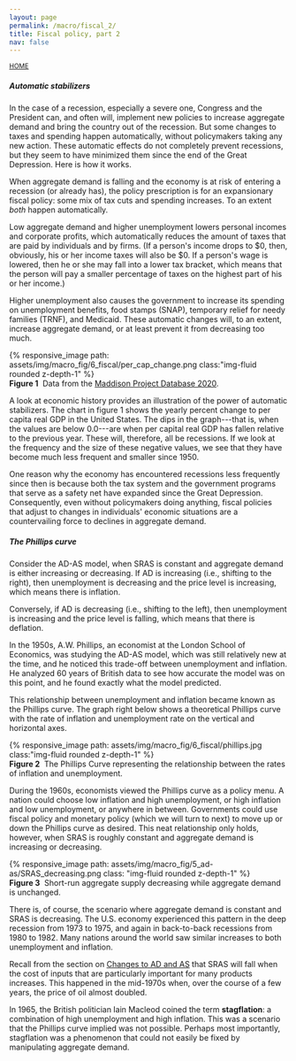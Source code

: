 ```yaml
---
layout: page
permalink: /macro/fiscal_2/
title: Fiscal policy, part 2
nav: false
---
```


<link rel="stylesheet" href="/assets/css/table.css">

[<small>HOME</small>](/macro/)


##### Automatic stabilizers

In the case of a recession, especially a severe one, Congress and the President can, and often will, implement new policies to increase aggregate demand and bring the country out of the recession. But some changes to taxes and spending happen automatically, without policymakers taking any new action. These automatic effects do not completely prevent recessions, but they seem to have minimized them since the end of the Great Depression. Here is how it works.

When aggregate demand is falling and the economy is at risk of entering a recession (or already has), the policy prescription is for an expansionary fiscal policy: some mix of tax cuts and spending increases. To an extent *both* happen automatically.

Low aggregate demand and higher unemployment lowers personal incomes and corporate profits, which automatically reduces the amount of taxes that are paid by individuals and by firms. (If a person's income drops to $0, then, obviously, his or her income taxes will also be $0. If a person's wage is lowered, then he or she may fall into a lower tax bracket, which means that the person will pay a smaller percentage of taxes on the highest part of his or her income.)

Higher unemployment also causes the government to increase its spending on unemployment benefits, food stamps (SNAP), temporary relief for needy families (TRNF), and Medicaid. These automatic changes will, to an extent, increase aggregate demand, or at least prevent it from decreasing too much.


<div class="container">
<div class="row">
	<div class="col-12">
		{% responsive_image path: assets/img/macro_fig/6_fiscal/per_cap_change.png class:"img-fluid rounded z-depth-1" %}
	</div>
</div>
<div class="caption"><div align="left">
<strong>Figure 1</strong>&nbsp;&nbsp;Data from the <a href="https://www.rug.nl/ggdc/historicaldevelopment/maddison/releases/maddison-project-database-2020">Maddison Project Database 2020</a>.</div>
</div>
</div>


A look at economic history provides an illustration of the power of automatic stabilizers. The chart in figure 1 shows the yearly percent change to per capita real GDP in the United States. The dips in the graph---that is, when the values are below 0.0---are when per capital real GDP has fallen relative to the previous year. These will, therefore, all be recessions. If we look at the frequency and the size of these negative values, we see that they have become much less frequent and smaller since 1950.

One reason why the economy has encountered recessions less frequently since then is because both the tax system and the government programs that serve as a safety net have expanded since the Great Depression. Consequently, even without policymakers doing anything, fiscal policies that adjust to changes in individuals' economic situations are a countervailing force to declines in aggregate demand.


##### The Phillips curve

Consider the AD-AS model, when SRAS is constant and aggregate demand is either increasing or decreasing. If AD is increasing (i.e.,  shifting to the right), then unemployment is decreasing and the price level is increasing, which means there is inflation. 

Conversely, if AD is decreasing (i.e., shifting to the left), then unemployment is increasing and the price level is falling, which means that there is deflation. 

In the 1950s, A.W. Phillips, an economist at the London School of Economics, was studying the AD-AS model, which was still relatively new at the time, and he noticed this trade-off between unemployment and inflation. He analyzed 60 years of British data to see how accurate the model was on this point, and he found exactly what the model predicted. 

This relationship between unemployment and inflation became known as the Phillips curve. The graph right below shows a theoretical Phillips curve with the rate of inflation and unemployment rate on the vertical and horizontal axes.



<div class="container">
<div class="row">
	<div class="col-7">
		{% responsive_image path: assets/img/macro_fig/6_fiscal/phillips.jpg class:"img-fluid rounded z-depth-1" %}
	</div>
</div>
<div class="caption"><div align="left">
<strong>Figure 2</strong>&nbsp;&nbsp;The Phillips Curve representing the relationship between the rates of inflation and unemployment.</div>
</div>
</div>


During the 1960s, economists viewed the Phillips curve as a policy menu. A nation could choose low inflation and high unemployment, or high inflation and low unemployment, or anywhere in between. Governments could use fiscal policy and monetary policy (which we will turn to next) to move up or down the Phillips curve as desired. This neat relationship only holds, however, when SRAS is roughly constant and aggregate demand is increasing or decreasing.


<div class="container">
<div class="row">
	<div class="col-9">
		{% responsive_image path: assets/img/macro_fig/5_ad-as/SRAS_decreasing.png class: "img-fluid rounded z-depth-1" %}
	</div>
</div>
<div class="caption"><div align="left">
<strong>Figure 3</strong>&nbsp;&nbsp;Short-run aggregate supply decreasing while aggregate demand is unchanged.</div>
</div>
</div>


There is, of course, the scenario where aggregate demand is constant and SRAS is decreasing. The U.S. economy experienced this pattern in the deep recession from 1973 to 1975, and again in back-to-back recessions from 1980 to 1982. Many nations around the world saw similar increases to both unemployment and inflation. 

Recall from the section on [Changes to AD and AS](/macro/AD_AS_shifts/) that SRAS will fall when the cost of inputs that are particularly important for many products increases. This happened in the mid-1970s when, over the course of a few years, the price of oil almost doubled. 

In 1965, the British politician Iain Macleod coined the term **stagflation**: a combination of high unemployment and high inflation. This was a scenario that the Phillips curve implied was not possible. Perhaps most importantly, stagflation was a phenomenon that could not easily be fixed by manipulating aggregate demand.

